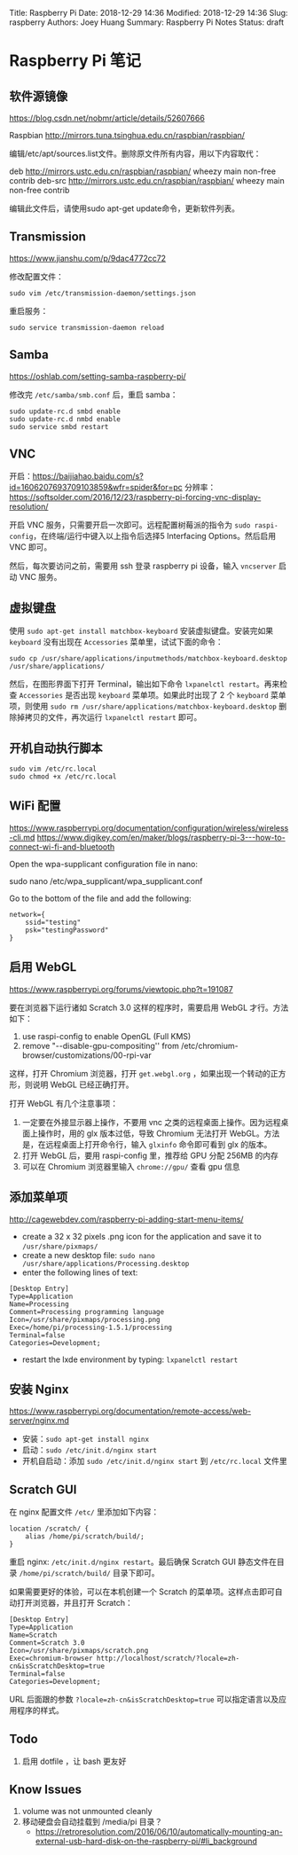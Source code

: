 Title: Raspberry Pi
Date: 2018-12-29 14:36
Modified: 2018-12-29 14:36
Slug: raspberry
Authors: Joey Huang
Summary: Raspberry Pi Notes
Status: draft

# Raspberry Pi 笔记

## 软件源镜像

https://blog.csdn.net/nobmr/article/details/52607666

Raspbian http://mirrors.tuna.tsinghua.edu.cn/raspbian/raspbian/

编辑/etc/apt/sources.list文件。删除原文件所有内容，用以下内容取代：

deb http://mirrors.ustc.edu.cn/raspbian/raspbian/ wheezy main non-free contrib
deb-src http://mirrors.ustc.edu.cn/raspbian/raspbian/ wheezy main non-free contrib

编辑此文件后，请使用sudo apt-get update命令，更新软件列表。

## Transmission

https://www.jianshu.com/p/9dac4772cc72

修改配置文件：

```
sudo vim /etc/transmission-daemon/settings.json
```

重启服务：

```
sudo service transmission-daemon reload
```

## Samba

https://oshlab.com/setting-samba-raspberry-pi/

修改完 `/etc/samba/smb.conf` 后，重启 samba：

```
sudo update-rc.d smbd enable
sudo update-rc.d nmbd enable
sudo service smbd restart
```

## VNC

开启：https://baijiahao.baidu.com/s?id=1606207693709103859&wfr=spider&for=pc
分辨率：https://softsolder.com/2016/12/23/raspberry-pi-forcing-vnc-display-resolution/

开启 VNC 服务，只需要开启一次即可。远程配置树莓派的指令为 `sudo raspi-config`，在终端/运行中键入以上指令后选择5 Interfacing Options。然后启用 VNC 即可。

然后，每次要访问之前，需要用 ssh 登录 raspberry pi 设备，输入 `vncserver` 启动 VNC 服务。

## 虚拟键盘

使用 `sudo apt-get install matchbox-keyboard` 安装虚拟键盘。安装完如果 `keyboard` 没有出现在 `Accessories` 菜单里，试试下面的命令：

`sudo cp /usr/share/applications/inputmethods/matchbox-keyboard.desktop /usr/share/applications/`

然后，在图形界面下打开 Terminal，输出如下命令 `lxpanelctl restart`。再来检查 `Accessories` 是否出现 `keyboard` 菜单项。如果此时出现了 2 个 `keyboard` 菜单项，则使用 `sudo rm /usr/share/applications/matchbox-keyboard.desktop` 删除掉拷贝的文件，再次运行 `lxpanelctl restart` 即可。

## 开机自动执行脚本

```
sudo vim /etc/rc.local
sudo chmod +x /etc/rc.local
```

## WiFi 配置

https://www.raspberrypi.org/documentation/configuration/wireless/wireless-cli.md
https://www.digikey.com/en/maker/blogs/raspberry-pi-3---how-to-connect-wi-fi-and-bluetooth

Open the wpa-supplicant configuration file in nano:

sudo nano /etc/wpa_supplicant/wpa_supplicant.conf

Go to the bottom of the file and add the following:

```
network={
    ssid="testing"
    psk="testingPassword"
}
```

## 启用 WebGL

https://www.raspberrypi.org/forums/viewtopic.php?t=191087

要在浏览器下运行诸如 Scratch 3.0 这样的程序时，需要启用 WebGL 才行。方法如下：

1. use raspi-config to enable OpenGL (Full KMS)
2. remove "--disable-gpu-compositing'' from /etc/chromium-browser/customizations/00-rpi-var

这样，打开 Chromium 浏览器，打开 `get.webgl.org` ，如果出现一个转动的正方形，则说明 WebGL 已经正确打开。

打开 WebGL 有几个注意事项：

1. 一定要在外接显示器上操作，不要用 vnc 之类的远程桌面上操作。因为远程桌面上操作时，用的 glx 版本过低，导致 Chromium 无法打开 WebGL。方法是，在远程桌面上打开命令行，输入 `glxinfo` 命令即可看到 glx 的版本。
2. 打开 WebGL 后，要用 raspi-config 里，推荐给 GPU 分配 256MB 的内存
3. 可以在 Chromium 浏览器里输入 `chrome://gpu/` 查看 gpu 信息

## 添加菜单项

http://cagewebdev.com/raspberry-pi-adding-start-menu-items/

* create a 32 x 32 pixels .png icon for the application and save it to `/usr/share/pixmaps/`
* create a new desktop file: `sudo nano /usr/share/applications/Processing.desktop`
* enter the following lines of text:

```
[Desktop Entry]
Type=Application
Name=Processing
Comment=Processing programming language
Icon=/usr/share/pixmaps/processing.png
Exec=/home/pi/processing-1.5.1/processing
Terminal=false
Categories=Development;
```

* restart the lxde environment by typing: `lxpanelctl restart`

## 安装 Nginx

https://www.raspberrypi.org/documentation/remote-access/web-server/nginx.md

* 安装：`sudo apt-get install nginx`
* 启动：`sudo /etc/init.d/nginx start`
* 开机自启动：添加 `sudo /etc/init.d/nginx start` 到 `/etc/rc.local` 文件里

## Scratch GUI

在 nginx 配置文件 `/etc/` 里添加如下内容：

```
location /scratch/ {
    alias /home/pi/scratch/build/;
}
```

重启 nginx: `/etc/init.d/nginx restart`。最后确保 Scratch GUI 静态文件在目录 `/home/pi/scratch/build/` 目录下即可。

如果需要更好的体验，可以在本机创建一个 Scratch 的菜单项。这样点击即可自动打开浏览器，并且打开 Scratch：

```
[Desktop Entry]
Type=Application
Name=Scratch
Comment=Scratch 3.0
Icon=/usr/share/pixmaps/scratch.png
Exec=chromium-browser http://localhost/scratch/?locale=zh-cn&isScratchDesktop=true
Terminal=false
Categories=Development;
```

URL 后面跟的参数 `?locale=zh-cn&isScratchDesktop=true` 可以指定语言以及应用程序的样式。

## Todo

1. 启用 dotfile ，让 bash 更友好


## Know Issues

1. volume was not unmounted cleanly
2. 移动硬盘会自动挂载到 /media/pi 目录？
    * https://retroresolution.com/2016/06/10/automatically-mounting-an-external-usb-hard-disk-on-the-raspberry-pi/#li_background


